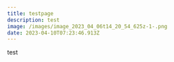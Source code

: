 ```yaml
---
title: testpage
description: test
image: /images/image_2023_04_06t14_20_54_625z-1-.png
date: 2023-04-10T07:23:46.913Z
---
```

t﻿est